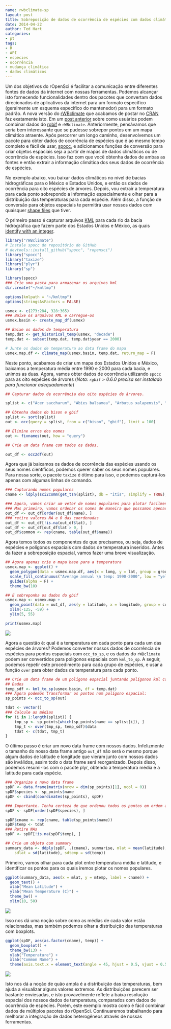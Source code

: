```yaml
---
name: rwbclimate-sp
layout: post
title: Sobreposição de dados de ocorrência de espécies com dados climáticos 
date: 2014-04-22
author: Ted Hart
categories:
- pt
tags:
- R
- API
- espécies
- ocorrência
- mudança climática
- dados climáticos
---
```



Um dos objetivos do rOpenSci é facilitar a comunicação entre diferentes fontes de dados da internet com nossas ferramentas. Podemos alcançar isto fornecendo funcionalidades dentro dos pacotes que convertam dados direcionados de aplicativos da internet para um formato específico (geralmente um esquema específico do mantenedor) para um formato padrão. A nova versão do [rWBclimate](http://github.com/ropensci/rwbclimate) que acabamos de postar no [CRAN](http://cran.r-project.org/web/packages/rWBclimate/index.html) faz exatamente isto. Em um [post anterior](http://www.ropensci.org/blog/2013/07/29/rWBclimate-rgbif/) sobre como usuários podem combinar dados do [rgbif](http://github.com/ropensci/rgbif) e `rWBclimate`. Anteriormente, pensávamos que seria bem interessante que se pudesse sobrepor pontos em um mapa climático atraente. Após percorrer um longo caminho, desenvolvemos um pacote para obter dados de ocorrência de espécies que é ao mesmo tempo completo e fácil de usar, [spocc](http://github.com/ropensci/spocc), e adicionamos funções de conversão para criar objetos espaciais seja a partir de mapas de dados climáticos ou de ocorrência de espécies. Isso faz com que você obtenha dados de ambas as fontes e então extrair a informação climática dos seus dados de ocorrência de espécies.

No exemplo abaixo, vou baixar dados climáticos no nível de bacias hidrográficas para o México e Estados Unidos, e então os dados de ocorrência para oito espécies de árvores. Depois, vou extrair a temperatura para cada ponto sobrepondo a informação espacialmente e olhar para a distribuição das temperaturas para cada espécie. Além disso, a função de conversão para objetos espaciais te permitirá usar nossos dados com quaisquer [shape files](http://en.wikipedia.org/wiki/Shapefile) que tiver.

O primeiro passo é capturar arquivos [KML](https://developers.google.com/kml/documentation/) para cada rio da bacia hidrográfica que fazem parte dos Estados Unidos e México, as quais [identify with an integer](http://data.worldbank.org/sites/default/files/climate_data_api_basins.pdf).



```r
library("rWBclimate")
# Instale spocc do reposítório do GitHub 
# devtools::install_github("spocc", "ropensci")
library("spocc")
library("taxize")
library("plyr")
library("sp")
```

```r
library(spocc)
### Crie uma pasta para armazenar os arquivos kml
dir.create("~/kmltmp")
```

```r
options(kmlpath = "~/kmltmp")
options(stringsAsFactors = FALSE)

usmex <- c(273:284, 328:365)
### Baixe os arquivos KML e carregue-os 
usmex.basin <- create_map_df(usmex)
```

```r
## Baixe os dados de temperatura 
temp.dat <- get_historical_temp(usmex, "decade")
temp.dat <- subset(temp.dat, temp.dat$year == 2000)

# Junte os dados de temperatura ao data frame do mapa
usmex.map.df <- climate_map(usmex.basin, temp.dat, return_map = F)
```

Neste ponto, acabamos de criar um mapa dos Estados Unidos e México, baixamos a temperatura média entre 1990 e 2000 para cada bacia, e unimos as duas. Agora, vamos obter dados de ocorrência utilizando `spocc` para as oito espécies de árvores  (*Nota:  `rgbif` > 0.6.0 precisa ser instalado para funcionar adequadamente*)

```r
## Capturar dados de ocorrência das oito espécies de árvores.

splist <- c("Acer saccharum", "Abies balsamea", "Arbutus xalapensis", "Betula alleghaniensis", "Chilopsis linearis", "Conocarpus erectus", "Populus tremuloides", "Larix laricina")

## Obtenha dados do bison e gbif 
splist <- sort(splist)
out <- occ(query = splist, from = c("bison", "gbif"), limit = 100)

## Elimine erros dos nomes 
out <- fixnames(out, how = "query")

## Crie um data frame com todos os dados.

out_df <- occ2df(out)
```

Agora que já baixamos os dados de ocorrência das espécies usando os seus nomes científicos, podemos querer saber os seus nomes populares. Para nossa sorte, o pacote `taxize` é ótimo para isso, e podemos capturá-los apenas com algumas linhas de comando.

```r
### Capturando nomes populares
cname <- ldply(sci2comm(get_tsn(splist), db = "itis", simplify = TRUE), function(x) { return(x[1]) })[, 2]
```

```r 
### Agora, vamos criar um vetor de nomes populares para plotar facilmente
### Mas primeiro, vamos ordenar os nomes de maneira que possamos apenas adicionar os  ### nomes 
out_df <- out_df[order(out_df$name), ]
### retire valores NA e 0 das coordenadas
out_df <- out_df[!is.na(out_df$lat), ]
out_df <- out_df[out_df$lat > 0, ]
out_df$common <- rep(cname, table(out_df$name))
```

Agora temos todos os componentes de que precisamos, ou seja, dados de espécies e polígonos espaciais com dados de temperatura inseridos. Antes da fazer a sobreposição espacial, vamos fazer uma breve visualização.


```r
## Agora apenas crie o mapa base para a temperatura 
usmex.map <- ggplot() +
  geom_polygon(data = usmex.map.df, aes(x = long, y = lat, group = group, fill = data, alpha = 0.9)) +
  scale_fill_continuous("Average annual \n temp: 1990-2000", low = "yellow", high = "red") +
  guides(alpha = F) +
  theme_bw(10)

## E sobreponha os dados do gbif 
usmex.map <- usmex.map +
  geom_point(data = out_df, aes(y = latitude, x = longitude, group = common, colour = common)) +
  xlim(-125, -59) +
  ylim(5, 55)

print(usmex.map)
```

![](/assets/blog-images/2014-04-22-rwbclimate-sp/mapping_2.png)

Agora a questão é: qual é a temperatura em cada ponto para cada um das espécies de árvores? Podemos converter nossos dados de ocorrência de espécies para pontos espaciais com `occ_to_sp`, e os dados do `rWBclimate` podem ser convertidos para polígonos espaciais com `kml_to_sp`.  A seguir, podemos repetir este procedimento para cada grupo de espécies, e usar a função `over` para obter dados de temperatura para cada ponto.


```r
## Crie um data frame de um polígono espacial juntando polígonos kml com temperatura 
## Dados
temp_sdf <- kml_to_sp(usmex.basin, df = temp.dat)
### Agora podemos transformar os pontos num polígono espacial:
sp_points <- occ_to_sp(out)

tdat <- vector()
### Calcule as médias 
for (i in 1:length(splist)) {
    tmp_sp <- sp_points[which(sp_points$name == splist[i]), ]
    tmp_t <- over(tmp_sp, temp_sdf)$data
    tdat <- c(tdat, tmp_t)
}
```

O último passo é criar um novo data frame com nossos dados. Infelizmente o tamanho do nosso data frame antigo `out_df` não será o mesmo porque algum dados de latitude e longitude que vieram junto com nossos dados são inválidos, assim todo o data frame será reorganizado. Depois disso, podemos resumi-los com o pacote plyr, obtendo a temperatura média e a latitude para cada espécie. 

```r
### Organize o novo data frame 
spDF <- data.frame(matrix(nrow = dim(sp_points)[1], ncol = 0))
spDF$species <- sp_points$name
spDF <- cbind(coordinates(sp_points), spDF)

### Importante. Tenha certeza de que ordenou todos os pontos em ordem alfabética assim ### como fizemos anteriormente 
spDF <- spDF[order(spDF$species), ]

spDF$cname <- rep(cname, table(sp_points$name))
spDF$temp <- tdat
### Retire NAs
spDF <- spDF[!is.na(spDF$temp), ]

## Crie um objeto com summary
summary_data <- ddply(spDF, .(cname), summarise, mlat = mean(latitude), mtemp = mean(temp),
    sdlat = sd(latitude), sdtemp = sd(temp))
```

Primeiro, vamos olhar para cada plot entre temperatura média e latitude, e identificar os pontos para os quais iremos plotar os nomes populares.

```r
ggplot(summary_data, aes(x = mlat, y = mtemp, label = cname)) +
  geom_text() +
  xlab("Mean Latitude") +
  ylab("Mean Temperature (C)") +
  theme_bw() +
  xlim(10, 50)
```

![](/assets/blog-images/2014-04-22-rwbclimate-sp/means.png)


Isso nos dá uma noção sobre como as médias de cada valor estão relacionadas, mas também podemos olhar a distribuição das temperaturas com boxplots. 

```r
ggplot(spDF, aes(as.factor(cname), temp)) +
  geom_boxplot() +
  theme_bw(13) +
  ylab("Temperature") +
  xlab("Common Name") +
  theme(axis.text.x = element_text(angle = 45, hjust = 0.5, vjust = 0.5))
```

![](/assets/blog-images/2014-04-22-rwbclimate-sp/boxplots.png)

Isto nos dá a noção de quão ampla é a distribuição das temperaturas, bem ajuda a visualizar alguns valores extremos. As distribuições parecem ser bastante enviesadas, e isto provavelmente reflete a baixa resolução espacial dos nossos dados de temperatura, comparados com dados de ocorrência de espécies. Porém, este exemplo mostra como é fácil combinar dados de múltiplos pacotes do rOpenSci. Continuaremos trabalhando para melhorar a integração de dados heterogêneos através de nossas ferramentas.

